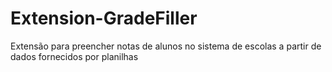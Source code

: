 # Extension-GradeFiller
 Extensão para preencher notas de alunos no sistema de escolas a partir de dados fornecidos por planilhas
